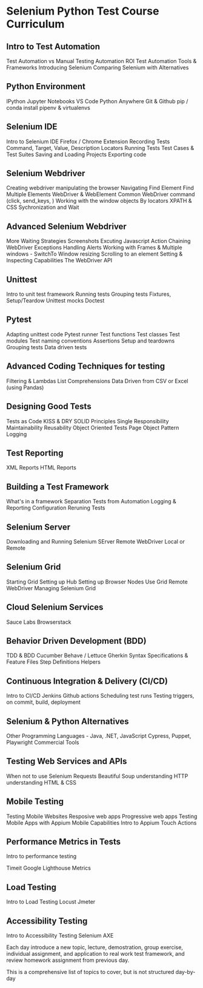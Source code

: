 Selenium Python Test Course Curriculum
======================================

Intro to Test Automation
------------------------
Test Automation vs Manual Testing
Automation ROI
Test Automation Tools & Frameworks
Introducing Selenium
Comparing Selenium with Alternatives

Python Environment
------------------
IPython
Jupyter Notebooks
VS Code
Python Anywhere
Git & Github
pip / conda install
pipenv & virtualenvs

Selenium IDE
------------
Intro to Selenium IDE
Firefox / Chrome Extension
Recording Tests
Command, Target, Value, Description
Locators
Running Tests
Test Cases & Test Suites
Saving and Loading Projects
Exporting code

Selenium Webdriver
------------------
Creating webdriver
manipulating the browser
Navigating
Find Element
Find Multiple Elements
WebDriver & WebElement
Common WebDriver command (click, send_keys, )
Working with the window objects 
By locators
XPATH & CSS
Sychronization and Wait

Advanced Selenium Webdriver
---------------------------
More Waiting Strategies
Screenshots
Excuting Javascript
Action Chaining
WebDriver Exceptions
Handling Alerts
Working with Frames & Multiple windows - SwitchTo
Window resizing
Scrolling to an element
Setting & Inspecting Capabilities
The WebDriver API


Unittest
--------
Intro to unit test framework
Running tests
Grouping tests
Fixtures, Setup/Teardow
Unittest mocks
Doctest

Pytest
------
Adapting unittest code
Pytest runner
Test functions
Test classes
Test modules
Test naming conventions
Assertions
Setup and teardowns
Grouping tests
Data driven tests


Advanced Coding Techniques for testing
--------------------------------------
Filtering & Lambdas
List Comprehensions
Data Driven from CSV or Excel (using Pandas)

Designing Good Tests
--------------------
Tests as Code
KISS & DRY
SOLID Principles
Single Responsibility
Maintainability
Reusability
Object Oriented Tests
Page Object Pattern
Logging

Test Reporting
--------------
XML Reports
HTML Reports

Building a Test Framework
-------------------------
What's in a framework
Separation Tests from Automation
Logging & Reporting
Configuration
Reruning Tests

Selenium Server
--------------
Downloading and Running Selenium SErver
Remote WebDriver
Local or Remote

Selenium Grid
-------------
Starting Grid
Setting up Hub
Setting up Browser Nodes
Use Grid
Remote WebDriver
Managing Selenium Grid


Cloud Selenium Services
-----------------------
Sauce Labs
Browserstack

Behavior Driven Development (BDD)
---------------------------
TDD & BDD 
Cucumber
Behave / Lettuce
Gherkin Syntax
Specifications & Feature Files
Step Definitions
Helpers

Continuous Integration & Delivery (CI/CD)
---------------------------------
Intro to CI/CD
Jenkins
Github actions
Scheduling test runs
Testing triggers, on commit, build, deployment


Selenium & Python Alternatives
------------------------------
Other Programming Languages - Java, .NET, JavaScript
Cypress, Puppet, Playwright
Commercial Tools

Testing Web Services and APIs
-----------------------------
When not to use Selenium
Requests
Beautiful Soup
understanding HTTP
understanding HTML & CSS

Mobile Testing
--------------
Testing Mobile Websites
Resposive web apps
Progressive web apps
Testing Mobile Apps with Appium
Mobile Capabilities
Intro to Appium
Touch Actions

Performance Metrics in Tests
----------------------------
Intro to performance testing

Timeit
Google Lighthouse Metrics

Load Testing
------------
Intro to Load Testing
Locust
Jmeter

Accessibility Testing
---------------------
Intro to Accessibility Testing
Selenium AXE 


Each day introduce a new topic, lecture, demostration, group exercise, individual assignment, and application to real work test framework, and review homework assignment from previous day.

This is a comprehensive list of topics to cover, but is not structured day-by-day